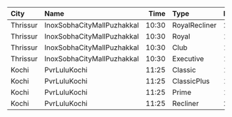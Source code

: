 | City     | Name                       |  Time | Type          | Price | Capacity | Booked |
| :------- | :------------------------- | ----: | :------------ | ----: | -------: | -----: |
| Thrissur | InoxSobhaCityMallPuzhakkal | 10:30 | RoyalRecliner |  270₹ |        5 |      0 |
| Thrissur | InoxSobhaCityMallPuzhakkal | 10:30 | Royal         |  170₹ |        8 |      0 |
| Thrissur | InoxSobhaCityMallPuzhakkal | 10:30 | Club          |  140₹ |       32 |      0 |
| Thrissur | InoxSobhaCityMallPuzhakkal | 10:30 | Executive     |  110₹ |       11 |      0 |
| Kochi    | PvrLuluKochi               | 11:25 | Classic       |  110₹ |       39 |     20 |
| Kochi    | PvrLuluKochi               | 11:25 | ClassicPlus   |  140₹ |       91 |     51 |
| Kochi    | PvrLuluKochi               | 11:25 | Prime         |  160₹ |       64 |     40 |
| Kochi    | PvrLuluKochi               | 11:25 | Recliner      |  290₹ |        9 |      5 |